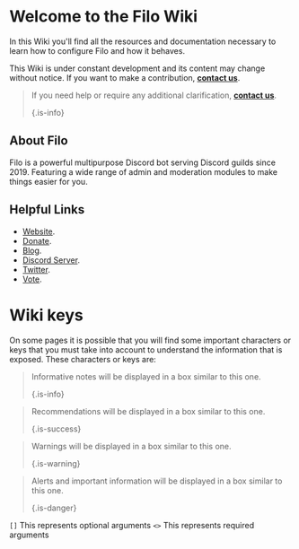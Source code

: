# Welcome to the Filo Wiki

In this Wiki you'll find all the resources and documentation necessary to learn how to configure Filo and how it behaves.

This Wiki is under constant development and its content may change without notice. If you want to make a contribution, **[contact us](https://filobot.xyz/discord)**.

> If you need help or require any additional clarification, **[contact us](https://filobot.xyz/discord)**. 
> 
> {.is-info}

## About Filo

Filo is a powerful multipurpose Discord bot serving Discord guilds since 2019. Featuring a wide range of admin and moderation modules to make things easier for you.

## Helpful Links

- [Website](https://filobot.xyz).
- [Donate](https://filobot.xyz/donate).
- [Blog](https://blog.filobot.xyz).
- [Discord Server](https://filobot.xyz/discord).
- [Twitter](https://twitter.com/FiloDiscord).
- [Vote](https://filobot.xyz/vote).

# Wiki keys

On some pages it is possible that you will find some important characters or keys that you must take into account to understand the information that is exposed. These characters or keys are:

> Informative notes will be displayed in a box similar to this one. 
> 
> {.is-info}

> Recommendations will be displayed in a box similar to this one. 
> 
> {.is-success}

> Warnings will be displayed in a box similar to this one. 
> 
> {.is-warning}

> Alerts and important information will be displayed in a box similar to this one. 
> 
> {.is-danger}

`[]` This represents optional arguments `<>` This represents required arguments

